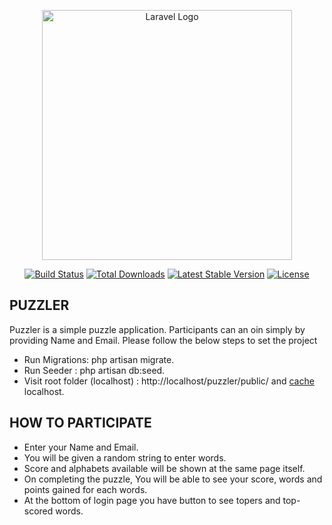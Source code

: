 <p align="center"><a href="https://laravel.com" target="_blank"><img src="https://raw.githubusercontent.com/laravel/art/master/logo-lockup/5%20SVG/2%20CMYK/1%20Full%20Color/laravel-logolockup-cmyk-red.svg" width="400" alt="Laravel Logo"></a></p>

<p align="center">
<a href="https://github.com/laravel/framework/actions"><img src="https://github.com/laravel/framework/workflows/tests/badge.svg" alt="Build Status"></a>
<a href="https://packagist.org/packages/laravel/framework"><img src="https://img.shields.io/packagist/dt/laravel/framework" alt="Total Downloads"></a>
<a href="https://packagist.org/packages/laravel/framework"><img src="https://img.shields.io/packagist/v/laravel/framework" alt="Latest Stable Version"></a>
<a href="https://packagist.org/packages/laravel/framework"><img src="https://img.shields.io/packagist/l/laravel/framework" alt="License"></a>
</p>

## PUZZLER

Puzzler is a simple puzzle application. Participants can an oin simply by providing Name and Email. Please follow the below steps to set the project

- Run Migrations: php artisan migrate.
- Run Seeder    : php artisan db:seed.
- Visit root folder (localhost) : http://localhost/puzzler/public/ and [cache]([https://laravel.com/docs/cache]) localhost.

## HOW TO PARTICIPATE
- Enter your Name and Email.
- You will be given a random string to enter words.
- Score and alphabets available will be shown at the same page itself.
- On completing the puzzle, You will be able to see your score, words and points gained for each words.
- At the bottom of login page you have button to see topers and top-scored words.

